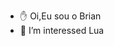 - ✋ Oi,Eu sou o Brian
- 👀 I’m interessed Lua

<!---
BrianNax34/BrianNax34 is a ✨ special ✨ repository because its `README.md` (this file) appears on your GitHub profile.
You can click the Preview link to take a look at your changes.
--->
